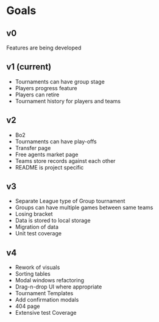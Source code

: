 # Goals

## v0

Features are being developed

## v1 (current)

* Tournaments can have group stage
* Players progress feature
* Players can retire
* Tournament history for players and teams

## v2

* Bo2
* Tournaments can have play-offs
* Transfer page
* Free agents market page
* Teams store records against each other
* README is project specific

## v3

* Separate League type of Group tournament
* Groups can have multiple games between same teams
* Losing bracket
* Data is stored to local storage
* Migration of data
* Unit test coverage

## v4

* Rework of visuals
* Sorting tables
* Modal windows refactoring
* Drag-n-drop UI where appropriate
* Tournament Templates
* Add confirmation modals
* 404 page
* Extensive test Coverage
